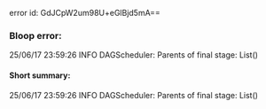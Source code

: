 error id: GdJCpW2um98U+eGlBjd5mA==
### Bloop error:

25/06/17 23:59:26 INFO DAGScheduler: Parents of final stage: List()
#### Short summary: 

25/06/17 23:59:26 INFO DAGScheduler: Parents of final stage: List()